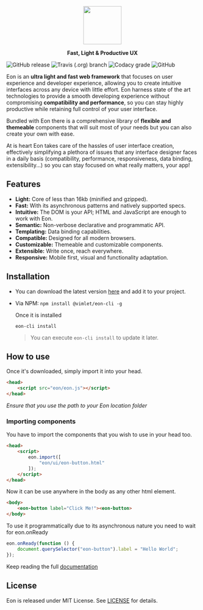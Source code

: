 <p align="center">
<a href="https://eonjs.org/">
<img src="https://vimlet.com/resources/img/eon-h-flat.png" height="100"></img>
</a>
</p>

<p align="center">
<strong>Fast, Light & Productive UX</strong>
</p>

![GitHub release](https://img.shields.io/github/release/vimlet/eon.svg)
![Travis (.org) branch](https://img.shields.io/travis/vimlet/eon/master.svg)
![Codacy grade](https://img.shields.io/codacy/grade/a08a454edeac4b12b6c58b7aac866a2b.svg)
![GitHub](https://img.shields.io/github/license/vimlet/eon.svg)

Eon is an **ultra light and fast web framework** that focuses on user experience and developer experience, allowing you to create intuitive interfaces across any device with little effort. Eon harness state of the art technologies to provide a smooth developing experience without compromising **compatibility and performance**, so you can stay highly productive while retaining full control of your user interface. 

Bundled with Eon there is a comprehensive library of **flexible and themeable** components that will suit most of your needs but you can also create your own with ease. 

At is heart Eon takes care of the hassles of user interface creation, effectively simplifying a plethora of issues that any interface designer faces in a daily basis (compatibility, performance, responsiveness, data binding, extensibility...) so you can stay focused on what really matters, your app!

## Features

* **Light:** Core of less than 16kb (minified and gzipped).
* **Fast:** With its asynchronous patterns and natively supported specs.
* **Intuitive:** The DOM is your API; HTML and JavaScript are enough to work with Eon.
* **Semantic:** Non-verbose declarative and programmatic API.
* **Templating:** Data binding capabilities.
* **Compatible:** Designed for all modern browsers.
* **Customizable:** Themeable and customizable components.
* **Extensible:** Write once, reach everywhere.
* **Responsive:** Mobile first, visual and functionality adaptation.


## Installation

* You can download the latest version [here](https://vimlet.com/downloads) and add it to your project.

* Via NPM:
```npm install @vimlet/eon-cli -g```

    Once it is installed

    ```eon-cli install```

    > You can execute ```eon-cli install``` to update it later.


## How to use

Once it's downloaded, simply import it into your head.
```html
<head>
    <script src="eon/eon.js"></script>
</head>
```
*Ensure that you use the path to your Eon location folder*

### Importing components

You have to import the components that you wish to use in your head too.
```html
<head>
    <script>
        eon.import([
            "eon/ui/eon-button.html"
        ]);
    </script>
</head>
```

Now it can be use anywhere in the body as any other html element.

```html
<body>
    <eon-button label="Click Me!"><eon-button>
</body>
```

To use it programmatically due to its asynchronous nature you need to wait for eon.onReady

```javascript
eon.onReady(function () {
    document.querySelector("eon-button").label = "Hello World";
});
```

Keep reading the full [documentation](https://eonjs.org/docs/#!version=latest&mode=tutorial&file=entries%2FTutorial%2FWelcome.md)

## License

Eon is released under MIT License. See [LICENSE](https://github.com/vimlet/eon/blob/master/LICENSE) for details.

